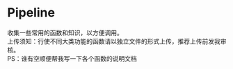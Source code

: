 # Pipeline
收集一些常用的函数和知识，以方便调用。<br>
上传须知：行使不同大类功能的函数请以独立文件的形式上传，推荐上传前发我审核。<br>
PS：谁有空顺便帮我写一下各个函数的说明文档
